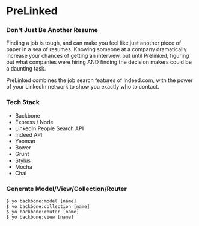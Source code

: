 PreLinked
=========

### Don't Just Be Another Resume

Finding a job is tough, and can make you feel like just another piece of paper in a sea of resumes. 
Knowing someone at a company dramatically increase your chances of getting an interview, but until Prelinked, figuring
out what companies were hiring AND finding the decision makers could be a daunting task. 

PreLinked combines the job search features of Indeed.com, with the power of your LinkedIn network to show you exactly
who to contact.

### Tech Stack
- Backbone
- Express / Node
- LinkedIn People Search API
- Indeed API
- Yeoman
- Bower
- Grunt
- Stylus
- Mocha
- Chai




### Generate Model/View/Collection/Router
```
$ yo backbone:model [name]
$ yo backbone:collection [name]
$ yo backbone:router [name]
$ yo backbone:view [name]
```
